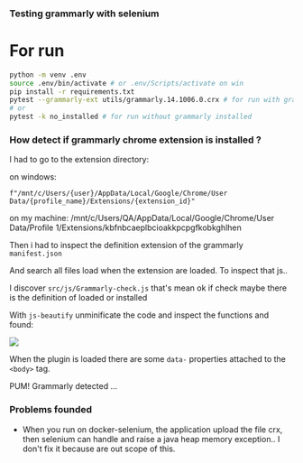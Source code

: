 ### Testing grammarly with selenium


# For run

```bash
python -m venv .env
source .env/bin/activate # or .env/Scripts/activate on win
pip install -r requirements.txt 
pytest --grammarly-ext utils/grammarly.14.1006.0.crx # for run with grammarly installed
# or
pytest -k no_installed # for run without grammarly installed
```


### How detect if grammarly chrome extension is installed ?

I had to go to the extension directory:

on windows:

    f"/mnt/c/Users/{user}/AppData/Local/Google/Chrome/User Data/{profile_name}/Extensions/{extension_id}"
    
on my machine:
/mnt/c/Users/QA/AppData/Local/Google/Chrome/User Data/Profile 1/Extensions/kbfnbcaeplbcioakkpcpgfkobkghlhen

Then i had to inspect the definition extension of the grammarly `manifest.json`

And search all files load when the extension are loaded. To inspect that js..

I discover `src/js/Grammarly-check.js` that's mean ok if check maybe there is the definition of loaded or installed

With `js-beautify` unminificate the code and inspect the functions and found:

![](https://i.imgur.com/5JGyUJv.png)

When the plugin is loaded there are some `data-` properties  attached to the `<body>` tag.


PUM! Grammarly detected ...

### Problems founded

* When you run on docker-selenium, the application upload the file crx, then 
  selenium can handle and raise a java heap memory exception.. I don't fix it
  because are out scope of this.
